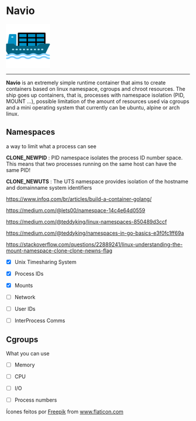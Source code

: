 # Navio

<img src="/cargueiro.png" alt="drawing" width="120"/>

----------------------------

**Navio** is an extremely simple runtime container that aims to create containers based on linux namespace, cgroups and chroot resources. The ship goes up containers, that is, processes with namespace isolation (PID, MOUNT ...), possible limitation of the amount of resources used via cgroups and a mini operating system that currently can be ubuntu, alpine or arch linux.



## Namespaces

a way to limit what a process can see

**CLONE_NEWPID** : PID namespace isolates the process ID number space. This means that two processes running on the same host can have the same PID!

**CLONE_NEWUTS** : The UTS namespace provides isolation of the hostname and domainname system identifiers



https://www.infoq.com/br/articles/build-a-container-golang/

https://medium.com/@lets00/namespace-14c4e64d0559

https://medium.com/@teddyking/linux-namespaces-850489d3ccf

https://medium.com/@teddyking/namespaces-in-go-basics-e3f0fc1ff69a

https://stackoverflow.com/questions/22889241/linux-understanding-the-mount-namespace-clone-clone-newns-flag


- [x] Unix Timesharing System

- [x] Process IDs

- [x] Mounts

- [ ] Network

- [ ] User IDs

- [ ] InterProcess Comms


## Cgroups

What you can use

- [ ] Memory

- [ ] CPU

- [ ] I/O

- [ ] Process numbers



<div>Ícones feitos por <a href="https://www.flaticon.com/br/autores/freepik" title="Freepik">Freepik</a> from <a href="https://www.flaticon.com/br/" title="Flaticon">www.flaticon.com</a></div>

